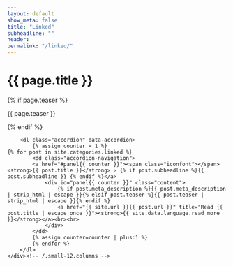 ```yaml
---
layout: default
show_meta: false
title: "Linked"
subheadline: ""
header:
permalink: "/linked/"
---
```


<div id="blog-index" class="row">
<div class="row t30">
	<div class="medium-8 columns{% if page.sidebar == NULL %} medium-offset-2 end{% endif %}{% if page.sidebar == "left" %} medium-push-4{% endif %}">
		<h1>{{ page.title }}</h1>
		{% if page.teaser %}<p class="teaser">{{ page.teaser }}</p>{% endif %}

		<dl class="accordion" data-accordion>
			{% assign counter = 1 %}
    {% for post in site.categories.linked %}
			<dd class="accordion-navigation">
			<a href="#panel{{ counter }}"><span class="iconfont"></span> <strong>{{ post.title }}</strong> › {% if post.subheadline %}{{ post.subheadline }} {% endif %}</a>
				<div id="panel{{ counter }}" class="content">
					{% if post.meta_description %}{{ post.meta_description | strip_html | escape }}{% elsif post.teaser %}{{ post.teaser | strip_html | escape }}{% endif %}
					<a href="{{ site.url }}{{ post.url }}" title="Read {{ post.title | escape_once }}"><strong>{{ site.data.language.read_more }}</strong></a><br><br>
				</div>
			</dd>
			{% assign counter=counter | plus:1 %}
			{% endfor %}
		</dl>
	</div><!-- /.small-12.columns -->
</div><!-- /.row -->
